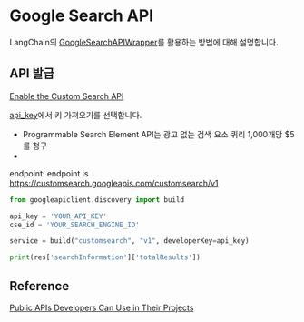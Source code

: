 # Google Search API

LangChain의 [GoogleSearchAPIWrapper](https://api.python.langchain.com/en/latest/utilities/langchain.utilities.google_search.GoogleSearchAPIWrapper.html#)를 활용하는 방법에 대해 설명합니다.

## API 발급

[Enable the Custom Search API](https://console.cloud.google.com/apis/library/customsearch.googleapis.com?project=red-grid-306501)

[api_key](https://developers.google.com/custom-search/docs/paid_element?hl=ko#api_key)에서 키 가져오기를 선택합니다.

- Programmable Search Element API는 광고 없는 검색 요소 쿼리 1,000개당 $5를 청구
- 

endpoint: endpoint is https://customsearch.googleapis.com/customsearch/v1

```python
from googleapiclient.discovery import build

api_key = 'YOUR_API_KEY'
cse_id = 'YOUR_SEARCH_ENGINE_ID'

service = build("customsearch", "v1", developerKey=api_key)

print(res['searchInformation']['totalResults'])
```

## Reference

[Public APIs Developers Can Use in Their Projects](https://ijaycent.hashnode.dev/public-apis-developers-can-use-in-their-projects)
